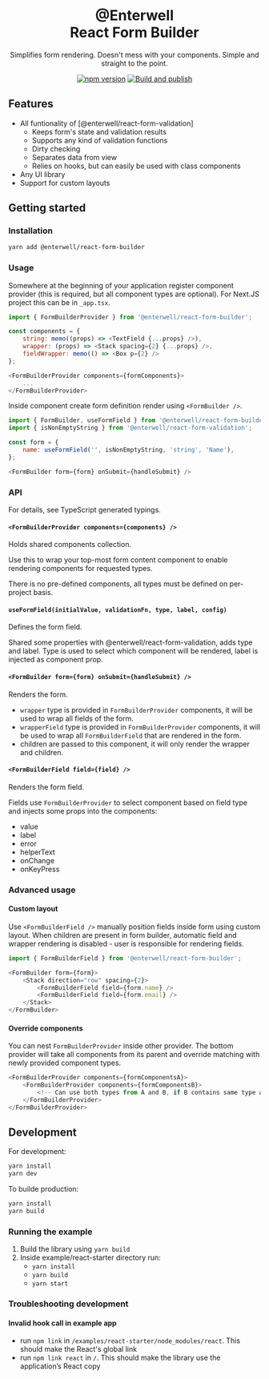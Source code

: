 <h1 align="center">
    @Enterwell</br>React Form Builder
</h1>

<p align="center">
    Simplifies form rendering. Doesn't mess with your components. Simple and straight to the point.
</p>

<div align="center">

[![npm version](https://img.shields.io/npm/v/@enterwell/react-form-builder)](https://www.npmjs.com/package/@enterwell/react-form-builder)
[![Build and publish](https://github.com/Enterwell/react-form-builder/actions/workflows/npm-publish.yml/badge.svg)](https://github.com/Enterwell/react-form-builder/actions/workflows/npm-publish.yml)

</div>

## Features

- All funtionality of [@enterwell/react-form-validation]
  - Keeps form's state and validation results
  - Supports any kind of validation functions
  - Dirty checking
  - Separates data from view
  - Relies on hooks, but can easily be used with class components
- Any UI library
- Support for custom layouts

## Getting started

### Installation

```bash
yarn add @enterwell/react-form-builder
```

### Usage

Somewhere at the beginning of your application register component provider (this is required, but all component types are optional). For Next.JS project this can be in `_app.tsx`.

```js
import { FormBuilderProvider } from '@enterwell/react-form-builder';

const components = {
    string: memo((props) => <TextField {...props} />),
    wrapper: (props) => <Stack spacing={2} {...props} />,
    fieldWrapper: memo(() => <Box p={2} />
};

<FormBuilderProvider components={formComponents}>
    ...
</FormBuilderProvider>
```

Inside component create form definition render using `<FormBuilder />`.

```js
import { FormBuilder, useFormField } from '@enterwell/react-form-builder';
import { isNonEmptyString } from '@enterwell/react-form-validation';

const form = {
    name: useFormField('', isNonEmptyString, 'string', 'Name'),
};

<FormBuilder form={form} onSubmit={handleSubmit} />
```

### API

For details, see TypeScript generated typings.

#### `<FormBuilderProvider components={components} />`

Holds shared components collection.

Use this to wrap your top-most form content component to enable rendering components for requested types.

There is no pre-defined components, all types must be defined on per-project basis.

#### `useFormField(initialValue, validationFn, type, label, config)`

Defines the form field.

Shared some properties with @enterwell/react-form-validation, adds type and label. Type is used to select which component will be rendered, label is injected as component prop.

#### `<FormBuilder form={form} onSubmit={handleSubmit} />`

Renders the form.

- `wrapper` type is provided in `FormBuilderProvider` components, it will be used to wrap all fields of the form.
- `wrapperField` type is provided in `FormBuilderProvider` components, it will be used to wrap all `FormBuilderField` that are rendered in the form.
- children are passed to this component, it will only render the wrapper and children.

#### `<FormBuilderField field={field} />`

Renders the form field.

Fields use `FormBuilderProvider` to select component based on field type and injects some props into the components:

- value
- label
- error
- helperText
- onChange
- onKeyPress

### Advanced usage

#### Custom layout

Use `<FormBuilderField />` manually position fields inside form using custom layout.
When children are present in form builder, automatic field and wrapper rendering is disabled - user is responsible for rendering fields.

```js
import { FormBuilderField } from '@enterwell/react-form-builder';

<FormBuilder form={form}>
    <Stack direction="row" spacing={2}>
        <FormBuilderField field={form.name} />
        <FormBuilderField field={form.email} />
    </Stack>
</FormBuilder>
```

#### Override components

You can nest `FormBuilderProvider` inside other provider. The bottom provider will take all components from its parent and override matching with newly provided component types.

```js
<FormBuilderProvider components={formComponentsA}>
    <FormBuilderProvider components={formComponentsB}>
        <!-- Can use both types from A and B, if B contains same type as A, B type is resolved here -->
    </FormBuilderProvider>
</FormBuilderProvider>
```

## Development

For development:

```bash
yarn install
yarn dev
```

To builde production:

```bash
yarn install
yarn build
```

### Running the example

1. Build the library using `yarn build`
2. Inside example/react-starter directory run:
    - `yarn install`
    - `yarn build`
    - `yarn start`

### Troubleshooting development

#### Invalid hook call in example app

- run `npm link` in `/examples/react-starter/node_modules/react`. This should make the React's global link
- run `npm link react` in `/`. This should make the library use the application’s React copy
